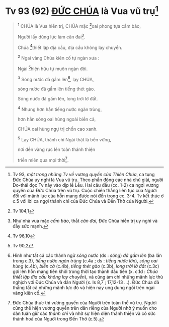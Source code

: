 # Tv 93 (92) [ĐỨC CHÚA]() là Vua vũ trụ[^1-e39f2fa7-b06a-4fc8-805f-13317c8d190e]

> <sup><b>1</b></sup> CHÚA là Vua hiển trị, CHÚA mặc [^1@-e39f2fa7-b06a-4fc8-805f-13317c8d190e]oai phong tựa cẩm bào,
>
> Người lấy dũng lực làm cân đai[^2-e39f2fa7-b06a-4fc8-805f-13317c8d190e].
>
> Chúa [^2@-e39f2fa7-b06a-4fc8-805f-13317c8d190e]thiết lập địa cầu, địa cầu không lay chuyển.
>
> <sup><b>2</b></sup> Ngai vàng Chúa kiên cố tự ngàn xưa :
>
> Ngài [^3@-e39f2fa7-b06a-4fc8-805f-13317c8d190e]hiện hữu tự muôn ngàn đời.
>
> <sup><b>3</b></sup> Sóng nước đã gầm lên[^3-e39f2fa7-b06a-4fc8-805f-13317c8d190e], lạy CHÚA,
>
> sóng nước đã gầm lên tiếng thét gào.
>
> Sóng nước đã gầm lên, long trời lở đất.
>
> <sup><b>4</b></sup> Nhưng hơn hẳn tiếng nước ngàn trùng,
>
> hơn hẳn sóng oai hùng ngoài biển cả,
>
> CHÚA oai hùng ngự trị chốn cao xanh.
>
> <sup><b>5</b></sup> Lạy CHÚA, thánh chỉ Ngài thật là bền vững,
>
> nơi đền vàng rực lên toàn thánh thiện
>
> triền miên qua mọi thời[^4-e39f2fa7-b06a-4fc8-805f-13317c8d190e].

[^1-e39f2fa7-b06a-4fc8-805f-13317c8d190e]: Tv 93, *một trong những Tv về vương quyền của Thiên Chúa*, ca tụng Đức Chúa uy nghi là Vua vũ trụ. Theo phần đông các nhà chú giải, người Do-thái đọc Tv này vào dịp lễ Lều. Hai câu đầu (cc. 1-2) ca ngợi vương quyền của Đức Chúa trên vũ trụ. Cuộc chiến thắng liên tục của Người đối với mãnh lực của hỗn mang được nói đến trong cc. 3-4. Tv kết thúc ở c.5 với lời ca ngợi thánh chỉ của Đức Chúa và Đền Thờ của Người.
[^2-e39f2fa7-b06a-4fc8-805f-13317c8d190e]: Như nhà vua mặc *cẩm bào*, thắt *cân đai*, Đức Chúa hiển trị uy nghi và đầy sức mạnh.
[^3-e39f2fa7-b06a-4fc8-805f-13317c8d190e]: Hình như tất cả các thành ngữ *sóng nước* (ds : *sông*) *đã gầm lên* (ba lần trong c.3), *tiếng nước ngàn trùng* (c.4a ; ds : *tiếng nước lớn*), *sóng oai hùng* (c.4b), *biển cả* (c.4b), *tiếng thét gào* (c.3b), *long trời lở đất* (c.3c) gợi lên hỗn mang tiên khởi trong thời tạo thành đầu tiên (x. c.1d : *Chúa thiết lập địa cầu không lay chuyển*), và cũng ám chỉ những mãnh lực thù nghịch với Đức Chúa và dân Người (x. Is 8,7 ; 17,12-13 ...). Đức Chúa đã thắng tất cả những mãnh lực đó và hiện nay ung dung ngồi trên ngai vàng kiên cố.
[^4-e39f2fa7-b06a-4fc8-805f-13317c8d190e]: Đức Chúa thực thi vương quyền của Người trên toàn thể vũ trụ. Người cũng thể hiện vương quyền trên dân riêng của Người nhờ ý muốn cho dân tuân giữ các *thánh chỉ* và nhờ sự hiện diện thánh thiện và có sức thánh hoá của Người trong Đền Thờ (c.5).
[^1@-e39f2fa7-b06a-4fc8-805f-13317c8d190e]: Tv 104,1
[^2@-e39f2fa7-b06a-4fc8-805f-13317c8d190e]: Tv 96,10
[^3@-e39f2fa7-b06a-4fc8-805f-13317c8d190e]: Tv 90,2